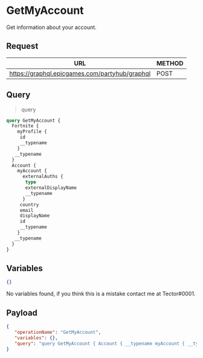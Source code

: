 # GetMyAccount

Get information about your account.

## Request
| URL | METHOD |
| - | - |
| https://graphql.epicgames.com/partyhub/graphql | POST |

## Query
> query
```graphql
query GetMyAccount {
  Fortnite {
    myProfile {
     id
     __typename
    }
   __typename
  }
  Account {
    myAccount {
      externalAuths {
       type
       externalDisplayName
       __typename
      }
     country
     email
     displayName
     id
     __typename
    }
   __typename
  }
}
```

## Variables
```json
{}
```
No variables found, if you think this is a mistake contact me at Tector#0001.

## Payload
```json
{
   "operationName": "GetMyAccount",
   "variables": {},
   "query": "query GetMyAccount { Account { __typename myAccount { __typename id displayName email country externalAuths { __typename externalDisplayName type } } } Fortnite { __typename myProfile { __typename id } } }"
}
```